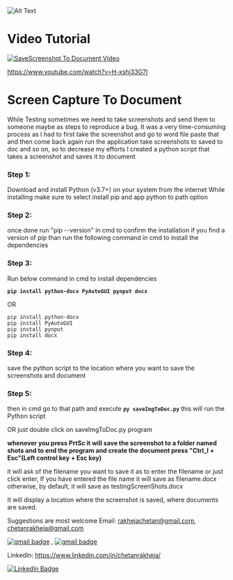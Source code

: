 
![Alt Text](https://github.com/chetanrakheja/screen-capture-to-document/raw/master/saveScreenshotsToDoc.gif)

# Video Tutorial
[![SaveScreenshot To Document Video](https://img.youtube.com/vi/H-xshi33G7I/0.jpg)](https://www.youtube.com/watch?v=H-xshi33G7I "SaveScreenshot To Document Video")

https://www.youtube.com/watch?v=H-xshi33G7I
# Screen Capture To Document
While Testing sometimes we need to take screenshots and send them to someone maybe as steps to reproduce a bug. It was a very time-consuming process as I had to first take the screenshot and go to word file paste that and then come back again run the application take screenshots to saved to doc and so on, so to decrease my efforts I created a python script that takes a screenshot and saves it to document

### Step 1: 
Download and install Python (v3.7+) on your system from the internet 
While installing make sure to select install pip and app python to path option

### Step 2:
once done run "pip --version" in cmd to confirm the installation
if you find a version of pip than run the following command in cmd to install the dependencies

### Step 3:
Run below command in cmd to install dependencies

**`pip install python-docx PyAutoGUI pynput docx`**

OR
```
pip install python-docx
pip install PyAutoGUI
pip install pynput
pip install docx
```

### Step 4:
save the python script to the location where you want to save the screenshots and document

### Step 5:
then in cmd go to that path and execute
**`py saveImgToDoc.py`**
this will run the Python script

OR just double click on saveImgToDoc.py program


**whenever you press PrtSc it will save the screenshot to a folder named shots
and to end the program and create the document press "Ctrl_l + Esc"(Left control key + Esc key)**

it will ask of the filename you want to save it as to enter the filename or just click enter, If you have entered the file name it will save as filename.docx otherwise, by default, it will save as testingScreenShots.docx

It will display a location where the screenshot is saved, where documents are saved.

Suggestions are most welcome
Email: rakhejachetan@gmail.com, chetanrakheja@gmail.com

[![gmail badge](https://img.shields.io/badge/mail-rakhejachetan%40gmail.com-red?style=plastic&logo=gmail)](mailto:rakhejachetan@gmail.com?subject=[GitHub]%20screen-capture-to-document) , [![gmail badge](https://img.shields.io/badge/mail-chetanrakheja%40gmail.com-red?style=plastic&logo=gmail)](mailto:chetanrakheja@gmail.com?subject=[GitHub]%20screen-capture-to-document)

LinkedIn: https://www.linkedin.com/in/chetanrakheja/

[![LinkedIn Badge](https://img.shields.io/badge/LinkedIn-Profile-informational?style=flat&logo=linkedin&logoColor=white&color=0D76A8)](https://www.linkedin.com/in/braydon-coyer/)
